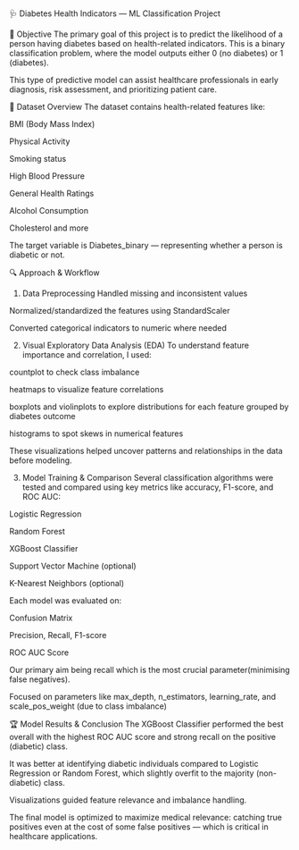 

🩺 Diabetes Health Indicators — ML Classification Project



📌 Objective
The primary goal of this project is to predict the likelihood of a person having diabetes based on health-related indicators. This is a binary classification problem, where the model outputs either 0 (no diabetes) or 1 (diabetes).

This type of predictive model can assist healthcare professionals in early diagnosis, risk assessment, and prioritizing patient care.

🧠 Dataset Overview
The dataset contains health-related features like:

BMI (Body Mass Index)

Physical Activity

Smoking status

High Blood Pressure

General Health Ratings

Alcohol Consumption

Cholesterol and more

The target variable is Diabetes_binary — representing whether a person is diabetic or not.

🔍 Approach & Workflow
1. Data Preprocessing
Handled missing and inconsistent values

Normalized/standardized the features using StandardScaler

Converted categorical indicators to numeric where needed

2. Visual Exploratory Data Analysis (EDA)
To understand feature importance and correlation, I used:

countplot to check class imbalance

heatmaps to visualize feature correlations

boxplots and violinplots to explore distributions for each feature grouped by diabetes outcome

histograms to spot skews in numerical features

These visualizations helped uncover patterns and relationships in the data before modeling.

3. Model Training & Comparison
Several classification algorithms were tested and compared using key metrics like accuracy, F1-score, and ROC AUC:

Logistic Regression

Random Forest

XGBoost Classifier

Support Vector Machine (optional)

K-Nearest Neighbors (optional)

Each model was evaluated on:

Confusion Matrix

Precision, Recall, F1-score

ROC AUC Score

Our primary aim being recall which is the most crucial parameter(minimising false negatives).

Focused on parameters like max_depth, n_estimators, learning_rate, and scale_pos_weight (due to class imbalance)

🏆 Model Results & Conclusion
The XGBoost Classifier performed the best overall with the highest ROC AUC score and strong recall on the positive (diabetic) class.

It was better at identifying diabetic individuals compared to Logistic Regression or Random Forest, which slightly overfit to the majority (non-diabetic) class.

Visualizations guided feature relevance and imbalance handling.

The final model is optimized to maximize medical relevance: catching true positives even at the cost of some false positives — which is critical in healthcare applications.
